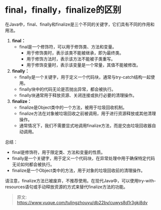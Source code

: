 # final，finally，finalize的区别

在Java中，final、finally和finalize是三个不同的关键字，它们具有不同的作用和用法。

1. **final：**
   - final是一个修饰符，可以用于修饰类、方法和变量。
      - 用于修饰类时，表示该类不能被继承，即为最终类。
      - 用于修饰方法时，表示该方法不能被子类重写。
      - 用于修饰变量时，表示该变量是一个常量，其值不能被修改。
2. **finally：**
   - finally是一个关键字，用于定义一个代码块，通常与try-catch结构一起使用。
   - finally块中的代码无论是否抛出异常，都会被执行。
   - finally块通常用于释放资源、关闭连接或执行必要的清理操作。
3. **finalize：**
   - finalize是Object类中的一个方法，被用于垃圾回收机制。
   - finalize方法在对象被垃圾回收之前被调用，用于进行资源释放或其他清理操作。
   - 通常情况下，我们不需要显式地调用finalize方法，而是交由垃圾回收器自动调用。

总结：

- final是修饰符，用于限定类、方法和变量的性质。
- finally是一个关键字，用于定义一个代码块，在异常处理中用于确保特定代码无论如何都会被执行。
- finalize是一个Object类中的方法，用于对象的垃圾回收前的清理操作。

请注意，finalize方法已被废弃，不推荐使用。在现代Java中，可以使用try-with-resources语句或手动释放资源的方式来替代finalize方法的功能。


> 原文: <https://www.yuque.com/tulingzhouyu/db22bv/cuwys8d1r3gki8dv>